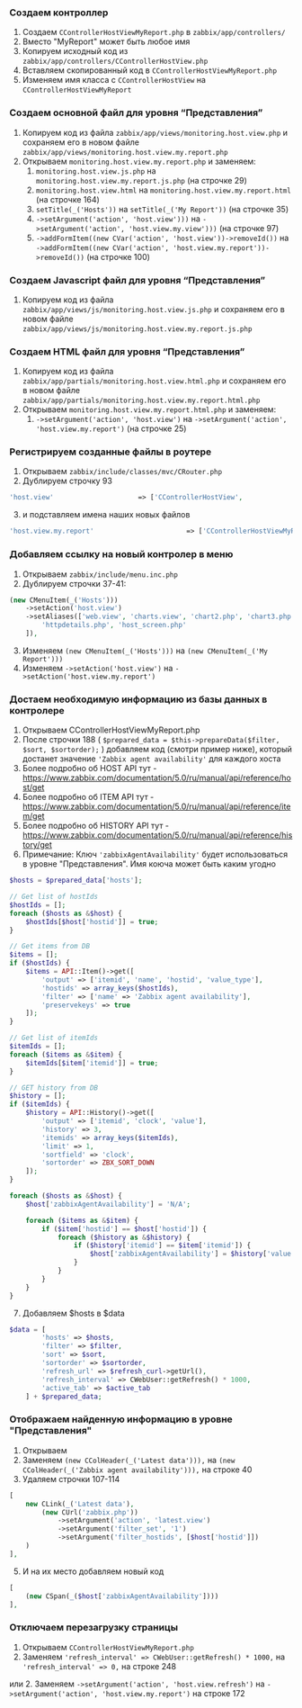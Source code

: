 ### Создаем контроллер
1. Создаем `CControllerHostViewMyReport.php` в `zabbix/app/controllers/`
2. Вместо "MyReport" может быть любое имя
3. Копируем исходный код из `zabbix/app/controllers/CControllerHostView.php` 
4. Вставляем скопированный код в `CControllerHostViewMyReport.php`
5. Изменяем имя класса с `CControllerHostView` на `CControllerHostViewMyReport`
### Создаем основной файл для уровня “Представления”
1. Копируем код из файла `zabbix/app/views/monitoring.host.view.php` и сохраняем его в новом файле `zabbix/app/views/monitoring.host.view.my.report.php`
2. Открываем `monitoring.host.view.my.report.php` и заменяем:
    1. `monitoring.host.view.js.php` на `monitoring.host.view.my.report.js.php` (на строчке 29)
    2. `monitoring.host.view.html` на `monitoring.host.view.my.report.html` (на строчке 164)
    3. `setTitle(_('Hosts'))` на `setTitle(_('My Report'))` (на строчке 35)
    4. `->setArgument('action', 'host.view')))` на `->setArgument('action', 'host.view.my.view')))` (на строчке 97)
    5. `->addFormItem((new CVar('action', 'host.view'))->removeId())` на `->addFormItem((new CVar('action', 'host.view.my.report'))->removeId())` (на строчке 100)

### Создаем Javascript файл для уровня “Представления”
1. Копируем код из файла `zabbix/app/views/js/monitoring.host.view.js.php` и сохраняем его в новом файле `zabbix/app/views/js/monitoring.host.view.my.report.js.php`

### Создаем HTML файл для уровня “Представления”
1. Копируем код из файла `zabbix/app/partials/monitoring.host.view.html.php` и сохраняем его в новом файле `zabbix/app/partials/monitoring.host.view.my.report.html.php`
2. Открываем `monitoring.host.view.my.report.html.php` и заменяем:
    1. `->setArgument('action', 'host.view')` на `->setArgument('action', 'host.view.my.report')` (на строчке 25)

### Регистрируем созданные файлы в роутере
1. Открываем `zabbix/include/classes/mvc/CRouter.php`
2. Дублируем строчку 93

```php
'host.view'						=> ['CControllerHostView',							'layout.htmlpage',		'monitoring.host.view'],
```
3. и подставляем имена наших новых файлов

```php
'host.view.my.report'						=> ['CControllerHostViewMyReport',							'layout.htmlpage',		'monitoring.host.view.my.report'],
```

### Добавляем ссылку на новый контролер в меню
1. Открываем `zabbix/include/menu.inc.php`
2. Дублируем строчки 37-41:
```php
(new CMenuItem(_('Hosts')))
    ->setAction('host.view')
    ->setAliases(['web.view', 'charts.view', 'chart2.php', 'chart3.php', 'chart6.php', 'chart7.php',
        'httpdetails.php', 'host_screen.php'
    ]),
```
3. Изменяем `(new CMenuItem(_('Hosts')))` на `(new CMenuItem(_('My Report')))`
4. Изменяем `->setAction('host.view')` на `->setAction('host.view.my.report')`


### Достаем необходимую информацию из базы данных в контролере
1. Открываем CControllerHostViewMyReport.php
2. После строчки 188 ( `$prepared_data = $this->prepareData($filter, $sort, $sortorder);` ) добавляем код (смотри пример ниже), который достанет значение `'Zabbix agent availability'` для каждого хоста
3. Более подробно об HOST API тут - https://www.zabbix.com/documentation/5.0/ru/manual/api/reference/host/get
4. Более подробно об ITEM API тут - https://www.zabbix.com/documentation/5.0/ru/manual/api/reference/item/get
5. Более подробно об HISTORY API тут - https://www.zabbix.com/documentation/5.0/ru/manual/api/reference/history/get
6. Примечание: Ключ `'zabbixAgentAvailability'` будет использоваться в уровне "Представления". Имя коюча может быть каким угодно 

```php
$hosts = $prepared_data['hosts'];

// Get list of hostIds
$hostIds = [];
foreach ($hosts as &$host) {
    $hostIds[$host['hostid']] = true;
}

// Get items from DB
$items = [];
if ($hostIds) {
    $items = API::Item()->get([
        'output' => ['itemid', 'name', 'hostid', 'value_type'],
        'hostids' => array_keys($hostIds),
        'filter' => ['name' => 'Zabbix agent availability'],
        'preservekeys' => true
    ]);
}

// Get list of itemIds
$itemIds = [];
foreach ($items as &$item) {
    $itemIds[$item['itemid']] = true;
}

// GET history from DB
$history = [];
if ($itemIds) {
    $history = API::History()->get([
        'output' => ['itemid', 'clock', 'value'],
        'history' => 3,
        'itemids' => array_keys($itemIds),
        'limit' => 1,
        'sortfield' => 'clock',
        'sortorder' => ZBX_SORT_DOWN
    ]);
}

foreach ($hosts as &$host) {
    $host['zabbixAgentAvailability'] = 'N/A';

    foreach ($items as &$item) {
        if ($item['hostid'] == $host['hostid']) {
            foreach ($history as &$history) {
                if ($history['itemid'] == $item['itemid']) {
                    $host['zabbixAgentAvailability'] = $history['value'];
                }
            }
        }
    }
}
```
7. Добавляем $hosts в $data
```php
$data = [
        'hosts' => $hosts,
        'filter' => $filter,
        'sort' => $sort,
        'sortorder' => $sortorder,
        'refresh_url' => $refresh_curl->getUrl(),
        'refresh_interval' => CWebUser::getRefresh() * 1000,
        'active_tab' => $active_tab
    ] + $prepared_data;
```

### Отображаем найденную информацию в уровне "Представления"
1. Открываем 
2. Заменяем `(new CColHeader(_('Latest data'))),` на `(new CColHeader(_('Zabbix agent availability'))),` на строке 40
4. Удаляем строчки 107-114
```php
[
    new CLink(_('Latest data'),
        (new CUrl('zabbix.php'))
            ->setArgument('action', 'latest.view')
            ->setArgument('filter_set', '1')
            ->setArgument('filter_hostids', [$host['hostid']])
    )
],
```
5. И на их место добавляем новый код

```php
[
    (new CSpan(_($host['zabbixAgentAvailability'])))
],
```

### Отключаем перезагрузку страницы
1. Открываем `CControllerHostViewMyReport.php`
2. Заменяем `'refresh_interval' => CWebUser::getRefresh() * 1000,` на `'refresh_interval' => 0,` на строке 248

или 
2. Заменяем `->setArgument('action', 'host.view.refresh')` на `->setArgument('action', 'host.view.my.report')` на строке 172
